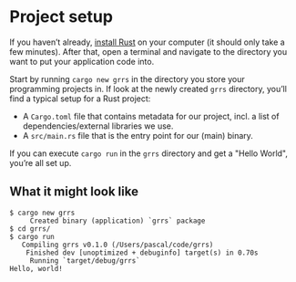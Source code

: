# Project setup

If you haven’t already,
[install Rust](https://www.rust-lang.org/install.html) on your computer
(it should only take a few minutes).
After that, open a terminal and navigate to the directory
you want to put your application code into.

Start by running
`cargo new grrs`
in the directory you store your programming projects in.
If look at the newly created `grrs` directory,
you’ll find a typical setup for a Rust project:

- A `Cargo.toml` file that contains metadata for our project,
  incl. a list of dependencies/external libraries we use.
- A `src/main.rs` file that is the entry point for our (main) binary.

If you can execute `cargo run` in the `grrs` directory
and get a "Hello World", you’re all set up.

## What it might look like

```console
$ cargo new grrs
     Created binary (application) `grrs` package
$ cd grrs/
$ cargo run
   Compiling grrs v0.1.0 (/Users/pascal/code/grrs)
    Finished dev [unoptimized + debuginfo] target(s) in 0.70s
     Running `target/debug/grrs`
Hello, world!
```
